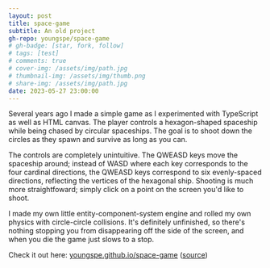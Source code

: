 ```yaml
---
layout: post
title: space-game
subtitle: An old project
gh-repo: youngspe/space-game
# gh-badge: [star, fork, follow]
# tags: [test]
# comments: true
# cover-img: /assets/img/path.jpg
# thumbnail-img: /assets/img/thumb.png
# share-img: /assets/img/path.jpg
date: 2023-05-27 23:00:00
---
```



Several years ago I made a simple game as I experimented with TypeScript as well as HTML canvas. The player controls a hexagon-shaped spaceship while being chased by circular spaceships. The goal is to shoot down the circles as they spawn and survive as long as you can.

The controls are completely unintuitive. The QWEASD keys move the spaceship around; instead of WASD where each key corresponds to the four cardinal directions, the QWEASD keys correspond to six evenly-spaced directions, reflecting the vertices of the hexagonal ship.
Shooting is much more straightfoward; simply click on a point on the screen you'd like to shoot.

I made my own little entity-component-system engine and rolled my own physics with circle-circle collisions. It's definitely unfinished, so there's nothing stopping you from disappearing off the side of the screen, and when you die the game just slows to a stop.

Check it out here: [youngspe.github.io/space-game](https://youngspe.github.io/space-game) ([source](https://github.com/youngspe/space-game))
